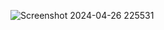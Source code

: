 
![Screenshot 2024-04-26 225531](https://github.com/drelocatelli/joguinho/assets/32282846/d8178f6e-be26-49fc-afc8-25aaed8274a3)
